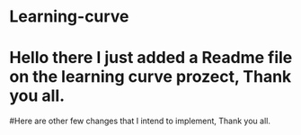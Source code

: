 # Learning-curve

# Hello there I just added a Readme file on the learning curve prozect, Thank you all.


#Here are other few changes that I intend to implement, Thank you all.
